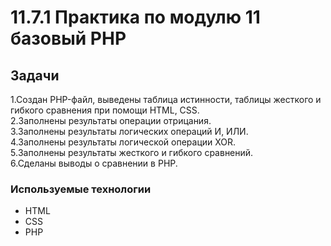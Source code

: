 # 11.7.1 Практика по модулю 11 базовый PHP


## Задачи
1.Создан PHP-файл, выведены таблица истинности, таблицы жесткого и гибкого сравнения при помощи HTML, CSS.  
2.Заполнены результаты операции отрицания.  
3.Заполнены результаты логических операций И, ИЛИ.  
4.Заполнены результаты логической операции XOR.  
5.Заполнены результаты жесткого и гибкого сравнений.  
6.Сделаны выводы о сравнении в PHP.



### Используемые технологии

* HTML
* CSS
* PHP